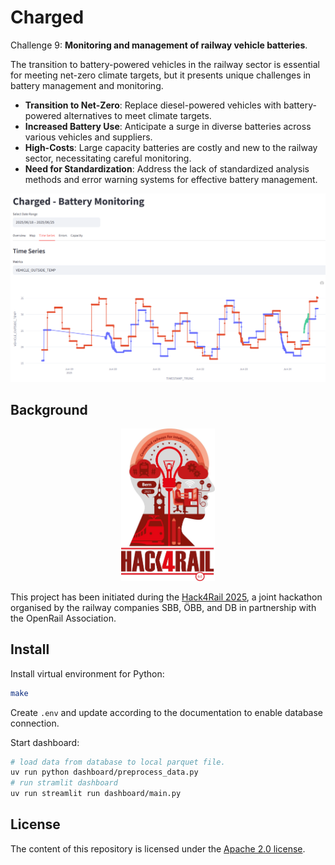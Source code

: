 # Charged

Challenge 9: **Monitoring and management of railway vehicle batteries**.

The transition to battery-powered vehicles in the railway sector is essential for meeting net-zero climate targets, but it presents unique challenges in battery management and monitoring.

- **Transition to Net-Zero**: Replace diesel-powered vehicles with battery-powered alternatives to meet climate targets.
- **Increased Battery Use**: Anticipate a surge in diverse batteries across various vehicles and suppliers.
- **High-Costs**: Large capacity batteries are costly and new to the railway sector, necessitating careful monitoring.
- **Need for Standardization**: Address the lack of standardized analysis methods and error warning systems for effective battery management.

<p align="center">
  <img alt="Charged: Battery Monitoring" src="img/charged_screenshot.png" width="800"/>
</p>

## Background

<p align="center">
  <img alt="Hack4Rail Logo" src="img/hack4rail-logo.jpg" width="150"/>
</p>

This project has been initiated during the [Hack4Rail 2025](https://hack4rail.event.sbb.ch/en/), a joint hackathon organised by the railway companies SBB, ÖBB, and DB in partnership with the OpenRail Association.

## Install

Install virtual environment for Python:

```bash
make
```

Create `.env` and update according to the documentation to enable database connection.


Start dashboard:

```bash
# load data from database to local parquet file.
uv run python dashboard/preprocess_data.py
# run stramlit dashboard
uv run streamlit run dashboard/main.py
```

## License

<!-- If you decide for another license, please change it here, and exchange the LICENSE file -->

The content of this repository is licensed under the [Apache 2.0 license](LICENSE).
